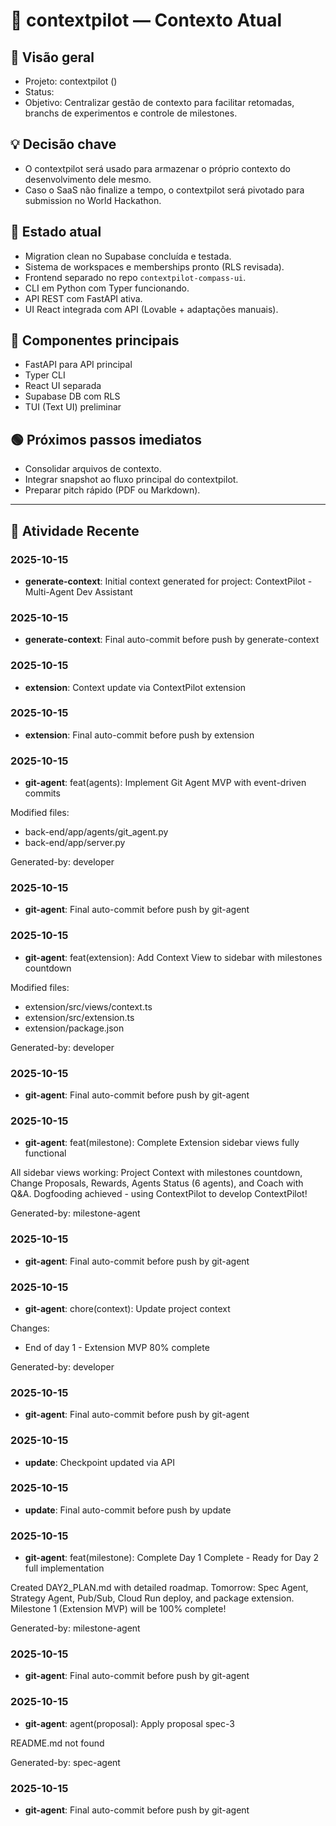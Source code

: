 # 📄 contextpilot — Contexto Atual

## 🎯 Visão geral
- Projeto: contextpilot ()
- Status: 
- Objetivo: Centralizar gestão de contexto para facilitar retomadas, branchs de experimentos e controle de milestones.

## 💡 Decisão chave
- O contextpilot será usado para armazenar o próprio contexto do desenvolvimento dele mesmo.
- Caso o SaaS não finalize a tempo, o contextpilot será pivotado para submission no World Hackathon.

## 🚀 Estado atual
- Migration clean no Supabase concluída e testada.
- Sistema de workspaces e memberships pronto (RLS revisada).
- Frontend separado no repo `contextpilot-compass-ui`.
- CLI em Python com Typer funcionando.
- API REST com FastAPI ativa.
- UI React integrada com API (Lovable + adaptações manuais).

## 🧩 Componentes principais
- FastAPI para API principal
- Typer CLI
- React UI separada
- Supabase DB com RLS
- TUI (Text UI) preliminar

## 🟢 Próximos passos imediatos
- Consolidar arquivos de contexto.
- Integrar snapshot ao fluxo principal do contextpilot.
- Preparar pitch rápido (PDF ou Markdown).

---

<!-- Auto-update by agent 'generate-context' at 2025-10-15T00:56:35.241949+00:00 -->


## 🚀 Atividade Recente


### 2025-10-15
- **generate-context**: Initial context generated for project: ContextPilot - Multi-Agent Dev Assistant


### 2025-10-15
- **generate-context**: Final auto-commit before push by generate-context

<!-- Auto-update by agent 'extension' at 2025-10-15T01:20:13.801981+00:00 -->


### 2025-10-15
- **extension**: Context update via ContextPilot extension


### 2025-10-15
- **extension**: Final auto-commit before push by extension

<!-- Auto-update by agent 'git-agent' at 2025-10-15T01:27:35.536645+00:00 -->


### 2025-10-15
- **git-agent**: feat(agents): Implement Git Agent MVP with event-driven commits

Modified files:
- back-end/app/agents/git_agent.py
- back-end/app/server.py

Generated-by: developer


### 2025-10-15
- **git-agent**: Final auto-commit before push by git-agent

<!-- Auto-update by agent 'git-agent' at 2025-10-15T01:41:07.947010+00:00 -->


### 2025-10-15
- **git-agent**: feat(extension): Add Context View to sidebar with milestones countdown

Modified files:
- extension/src/views/context.ts
- extension/src/extension.ts
- extension/package.json

Generated-by: developer


### 2025-10-15
- **git-agent**: Final auto-commit before push by git-agent

<!-- Auto-update by agent 'git-agent' at 2025-10-15T02:04:57.350023+00:00 -->


### 2025-10-15
- **git-agent**: feat(milestone): Complete Extension sidebar views fully functional

All sidebar views working: Project Context with milestones countdown, Change Proposals, Rewards, Agents Status (6 agents), and Coach with Q&A. Dogfooding achieved - using ContextPilot to develop ContextPilot!

Generated-by: milestone-agent


### 2025-10-15
- **git-agent**: Final auto-commit before push by git-agent

<!-- Auto-update by agent 'git-agent' at 2025-10-15T02:09:28.112532+00:00 -->


### 2025-10-15
- **git-agent**: chore(context): Update project context

Changes:
- End of day 1 - Extension MVP 80% complete

Generated-by: developer


### 2025-10-15
- **git-agent**: Final auto-commit before push by git-agent

<!-- Auto-update by agent 'update' at 2025-10-15T02:10:22.221135+00:00 -->


### 2025-10-15
- **update**: Checkpoint updated via API


### 2025-10-15
- **update**: Final auto-commit before push by update

<!-- Auto-update by agent 'git-agent' at 2025-10-15T02:13:46.147214+00:00 -->


### 2025-10-15
- **git-agent**: feat(milestone): Complete Day 1 Complete - Ready for Day 2 full implementation

Created DAY2_PLAN.md with detailed roadmap. Tomorrow: Spec Agent, Strategy Agent, Pub/Sub, Cloud Run deploy, and package extension. Milestone 1 (Extension MVP) will be 100% complete!

Generated-by: milestone-agent


### 2025-10-15
- **git-agent**: Final auto-commit before push by git-agent

<!-- Auto-update by agent 'git-agent' at 2025-10-15T14:30:59.735902+00:00 -->


### 2025-10-15
- **git-agent**: agent(proposal): Apply proposal spec-3

README.md not found

Generated-by: spec-agent


### 2025-10-15
- **git-agent**: Final auto-commit before push by git-agent
